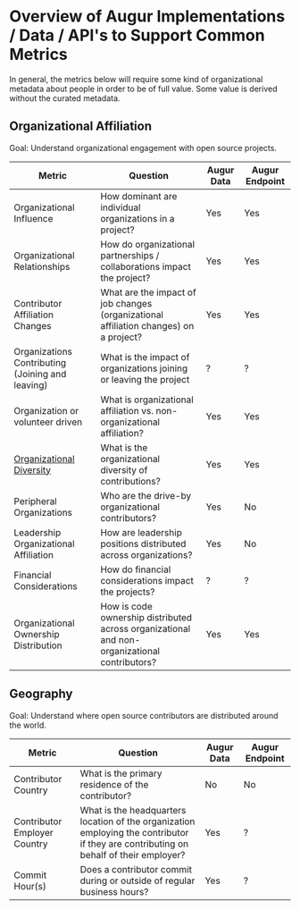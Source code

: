 # Overview of Augur Implementations / Data / API's to Support Common Metrics

In general, the metrics below will require some kind of organizational metadata about people in order to be of full value. Some value is derived without the curated metadata. 

## Organizational Affiliation

Goal: Understand organizational engagement with open source projects.


Metric | Question | Augur Data | Augur Endpoint | 
| --- | --- | --- | --- |
Organizational Influence | How dominant are individual organizations in a project? | Yes | Yes |
Organizational Relationships | How do organizational partnerships / collaborations impact the project? | Yes | Yes |
Contributor Affiliation Changes | What are the impact of job changes (organizational affiliation changes) on a project? | Yes | Yes |
Organizations Contributing (Joining and leaving) | What is the impact of organizations joining or leaving the project | ? | ? |
Organization or volunteer driven | What is organizational affiliation vs. non-organizational affiliation? | Yes | Yes |
[Organizational Diversity](organizational-diversity.md) | What is the organizational diversity of contributions? | Yes | Yes |
Peripheral Organizations | Who are the drive-by organizational contributors? | Yes | No |
Leadership Organizational Affiliation | How are leadership positions distributed across organizations? | Yes | No |
Financial Considerations | How do financial considerations impact the projects? | ? | ? |
Organizational Ownership Distribution | How is code ownership distributed across organizational and non-organizational contributors? | Yes | Yes |


## Geography

Goal: Understand where open source contributors are distributed around the world.

Metric | Question | Augur Data | Augur Endpoint | 
--- | --- | --- | --- |
Contributor Country | What is the primary residence of the contributor? | No | No |
Contributor Employer Country | What is the headquarters location of the organization employing the contributor if they are contributing on behalf of their employer? | Yes | ? |
Commit Hour(s) | Does a contributor commit during or outside of regular business hours? | Yes | ? |

